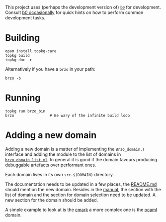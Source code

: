 This project uses (perhaps the development version of) [`b0`] for
development. Consult [b0 occasionally] for quick hints on how to
perform common development tasks.

[`b0`]: https://erratique.ch/software/b0
[b0 occasionally]: https://erratique.ch/software/b0/doc/occasionally.html

# Building

    opam install topkg-care
    topkg build
    topkg doc -r

Alternatively if you have a `brzo` in your path:

    brzo -b

# Running

    topkg run brzo_bin
    brzo                # Be wary of the infinite build loop


# Adding a new domain

Adding a new domain is a matter of implementing the `Brzo_domain.T`
interface and adding the module to the list of domains in
[`brzo_domain_list.ml`](src/brzo_domain_list.ml). In general it is
good if the domain favours producing debuggable artefacts over
performant ones.

Each domain lives in its own `src-$(DOMAIN)` directory.

The documentation needs to be updated in a few places, the
[README.md](README.md) should mention the new domain. Besides in the
[manual](doc/manual.mld), the section with the list of domain and the
section for domain selection need to be updated. A new section for the
domain should be added.

A simple example to look at is the [cmark](src-cmark/brzo_cmark.ml) a more
complex one is the [ocaml](src-ocaml/brzo_ocaml.ml) domain.





